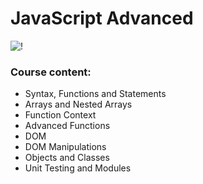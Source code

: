 # JavaScript Advanced

![!](https://user-images.githubusercontent.com/75258625/155037663-66c51696-15b3-417b-80b3-7e4f4eeee339.png)
### Course content:

* Syntax, Functions and Statements
*  Arrays and Nested Arrays
*  Function Context
*  Advanced Functions
*  DOM
*  DOM Manipulations 
*  Objects and Classes
*  Unit Testing and Modules


